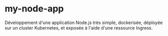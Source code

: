 # my-node-app
Développement d'une application Node.js très simple, dockerisée, déployée sur un cluster Kubernetes, et exposée à l'aide d'une ressource Ingress.
